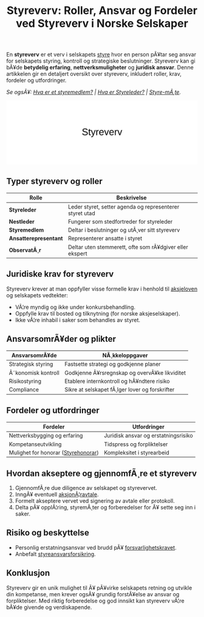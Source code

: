 ﻿---
title: "Styreverv: Roller, Ansvar og Fordeler ved Styreverv i Norske Selskaper"
meta_title: "Styreverv: Roller, Ansvar og Fordeler ved Styreverv i Norske Selskaper"
meta_description: 'En **styreverv** er et verv i selskapets [styre](/blogs/regnskap/hva-er-styre "Hva er Styre? Ansvar, Rolle og Oppgaver i Aksjeselskap") hvor en person pÃ¥tar se...'
slug: styreverv
type: blog
layout: pages/single
---

En **styreverv** er et verv i selskapets [styre](/blogs/regnskap/hva-er-styre "Hva er Styre? Ansvar, Rolle og Oppgaver i Aksjeselskap") hvor en person pÃ¥tar seg ansvar for selskapets styring, kontroll og strategiske beslutninger. Styreverv kan gi bÃ¥de **betydelig erfaring**, **nettverksmuligheter** og **juridisk ansvar**. Denne artikkelen gir en detaljert oversikt over styreverv, inkludert roller, krav, fordeler og utfordringer.

*Se ogsÃ¥: [Hva er et styremedlem?](/blogs/regnskap/hva-er-et-styremedlem "Hva er et styremedlem? En Komplett Guide til Styremedlemmets Rolle og Ansvar") | [Hva er Styreleder?](/blogs/regnskap/styreleder "Hva er Styreleder? Styrets Lederrolle i Norske Aksjeselskaper") | [Styre-mÃ¸te](/blogs/regnskap/hva-er-et-styremote "Hva er et styremÃ¸te? Guide til MÃ¸ter, Protokoller og Prosess").*

![Styreverv](styreverv.svg)

## Typer styreverv og roller

| Rolle                | Beskrivelse                                                          |
|----------------------|----------------------------------------------------------------------|
| **Styreleder**       | Leder styret, setter agenda og representerer styret utad              |
| **Nestleder**        | Fungerer som stedfortreder for styreleder                            |
| **Styremedlem**      | Deltar i beslutninger og utÃ¸ver sitt styreverv                       |
| **Ansatterepresentant** | Representerer ansatte i styret                                       |
| **ObservatÃ¸r**       | Deltar uten stemmerett, ofte som rÃ¥dgiver eller ekspert               |

## Juridiske krav for styreverv

Styreverv krever at man oppfyller visse formelle krav i henhold til [aksjeloven](/blogs/regnskap/hva-er-aksjeloven "Hva er Aksjeloven? Regler for Aksjeselskaper i Norge") og selskapets vedtekter:

- VÃ¦re myndig og ikke under konkursbehandling.
- Oppfylle krav til bosted og tilknytning (for norske aksjeselskaper).
- Ikke vÃ¦re inhabil i saker som behandles av styret.

## AnsvarsomrÃ¥der og plikter

| AnsvarsomrÃ¥de      | NÃ¸kkeloppgaver                                                      |
|--------------------|----------------------------------------------------------------------|
| Strategisk styring | Fastsette strategi og godkjenne planer                               |
| Ã˜konomisk kontroll | Godkjenne Ã¥rsregnskap og overvÃ¥ke likviditet                         |
| Risikostyring      | Etablere internkontroll og hÃ¥ndtere risiko                           |
| Compliance         | Sikre at selskapet fÃ¸lger lover og forskrifter                       |

## Fordeler og utfordringer

| Fordeler                                                       | Utfordringer                                             |
|----------------------------------------------------------------|----------------------------------------------------------|
| Nettverksbygging og erfaring                                   | Juridisk ansvar og erstatningsrisiko                     |
| Kompetanseutvikling                                          | Tidspress og forpliktelser                               |
| Mulighet for honorar ([Styrehonorar](/blogs/regnskap/styrehonorar "Hva er Styrehonorar? Guide til Styremedlemsvederlag")) | Kompleksitet i styrearbeid                              |

## Hvordan akseptere og gjennomfÃ¸re et styreverv

1. GjennomfÃ¸re due diligence av selskapet og styrevervet.
2. InngÃ¥ eventuell [aksjonÃ¦ravtale](/blogs/regnskap/aksjonaeravtale "Hva er en AksjonÃ¦ravtale? En Omfattende Guide til AksjonÃ¦ravtaler i Norge").
3. Formelt akseptere vervet ved signering av avtale eller protokoll.
4. Delta pÃ¥ opplÃ¦ring, styremÃ¸ter og forberedelser for Ã¥ sette seg inn i saker.

## Risiko og beskyttelse

- Personlig erstatningsansvar ved brudd pÃ¥ [forsvarlighetskravet](/blogs/regnskap/hva-er-forsvarlighetskrav "Hva er Forsvarlighetskrav? Krav til Kapital og Likviditet").
- Anbefalt [styreansvarsforsikring](/blogs/regnskap/styreansvarsforsikring "Hva er Styreansvarsforsikring? En Guide til Styremedlemsforsikring i Norge").

## Konklusjon

Styreverv gir en unik mulighet til Ã¥ pÃ¥virke selskapets retning og utvikle din kompetanse, men krever ogsÃ¥ grundig forstÃ¥else av ansvar og forpliktelser. Med riktig forberedelse og god innsikt kan styreverv vÃ¦re bÃ¥de givende og verdiskapende.
